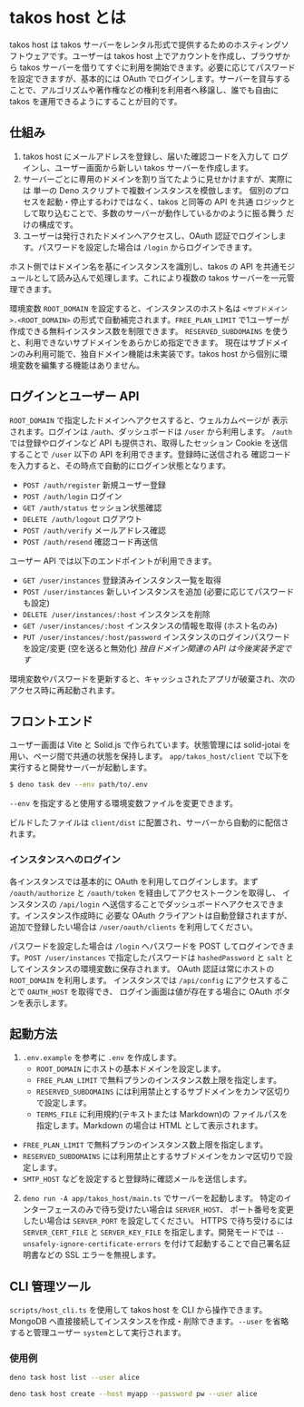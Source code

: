 # takos host とは

takos host は takos
サーバーをレンタル形式で提供するためのホスティングソフトウェアです。ユーザーは
takos host 上でアカウントを作成し、ブラウザから takos
サーバーを借りてすぐに利用を開始できます。必要に応じてパスワードを設定できますが、基本的には
OAuth
でログインします。サーバーを貸与することで、アルゴリズムや著作権などの権利を利用者へ移譲し、誰でも自由に
takos を運用できるようにすることが目的です。

## 仕組み

1. takos host にメールアドレスを登録し、届いた確認コードを入力して
   ログインし、ユーザー画面から新しい takos サーバーを作成します。
2. サーバーごとに専用のドメインを割り当てたように見せかけますが、実際には 単一の
   Deno スクリプトで複数インスタンスを模倣します。
   個別のプロセスを起動・停止するわけではなく、takos と同等の API を共通
   ロジックとして取り込むことで、多数のサーバーが動作しているかのように振る舞う
   だけの構成です。
3. ユーザーは発行されたドメインへアクセスし、OAuth
   認証でログインします。パスワードを設定した場合は `/login`
   からログインできます。

ホスト側ではドメイン名を基にインスタンスを識別し、takos の API
を共通モジュールとして読み込んで処理します。これにより複数の takos
サーバーを一元管理できます。

環境変数 `ROOT_DOMAIN` を設定すると、インスタンスのホスト名は
`<サブドメイン>.<ROOT_DOMAIN>` の形式で自動補完されます。`FREE_PLAN_LIMIT`
で1ユーザーが作成できる無料インスタンス数を制限できます。 `RESERVED_SUBDOMAINS`
を使うと、利用できないサブドメインをあらかじめ指定できます。
現在はサブドメインのみ利用可能で、独自ドメイン機能は未実装です。takos host
から個別に環境変数を編集する機能はありません。

## ログインとユーザー API

`ROOT_DOMAIN` で指定したドメインへアクセスすると、ウェルカムページが
表示されます。ログインは `/auth`、ダッシュボードは `/user` から利用します。
`/auth` では登録やログインなど API も提供され、取得したセッション Cookie
を送信することで `/user` 以下の API を利用できます。登録時に送信される
確認コードを入力すると、その時点で自動的にログイン状態となります。

- `POST /auth/register` 新規ユーザー登録
- `POST /auth/login` ログイン
- `GET /auth/status` セッション状態確認
- `DELETE /auth/logout` ログアウト
- `POST /auth/verify` メールアドレス確認
- `POST /auth/resend` 確認コード再送信

ユーザー API では以下のエンドポイントが利用できます。

- `GET /user/instances` 登録済みインスタンス一覧を取得
- `POST /user/instances` 新しいインスタンスを追加 (必要に応じてパスワードも設定)
- `DELETE /user/instances/:host` インスタンスを削除
- `GET /user/instances/:host` インスタンスの情報を取得 (ホスト名のみ)
- `PUT /user/instances/:host/password`
  インスタンスのログインパスワードを設定/変更 (空を送ると無効化)
  _独自ドメイン関連の API は今後実装予定です_

環境変数やパスワードを更新すると、キャッシュされたアプリが破棄され、次のアクセス時に再起動されます。

## フロントエンド

ユーザー画面は Vite と Solid.js で作られています。状態管理には solid-jotai
を用い、ページ間で共通の状態を保持します。 `app/takos_host/client`
で以下を実行すると開発サーバーが起動します。

```bash
$ deno task dev --env path/to/.env
```

`--env` を指定すると使用する環境変数ファイルを変更できます。

ビルドしたファイルは `client/dist`
に配置され、サーバーから自動的に配信されます。

### インスタンスへのログイン

各インスタンスでは基本的に OAuth を利用してログインします。まず
`/oauth/authorize` と `/oauth/token` を経由してアクセストークンを取得し、
インスタンスの `/api/login`
へ送信することでダッシュボードへアクセスできます。インスタンス作成時に 必要な
OAuth クライアントは自動登録されますが、追加で登録したい場合は
`/user/oauth/clients` を利用してください。

パスワードを設定した場合は `/login` へパスワードを POST
してログインできます。`POST /user/instances` で指定したパスワードは
`hashedPassword` と `salt` としてインスタンスの環境変数に保存されます。 OAuth
認証は常にホストの `ROOT_DOMAIN` を利用します。 インスタンスでは `/api/config`
にアクセスすることで `OAUTH_HOST` を取得でき、 ログイン画面は値が存在する場合に
OAuth ボタンを表示します。

## 起動方法

1. `.env.example` を参考に `.env` を作成します。
   - `ROOT_DOMAIN` にホストの基本ドメインを設定します。
   - `FREE_PLAN_LIMIT` で無料プランのインスタンス数上限を指定します。
   - `RESERVED_SUBDOMAINS`
     には利用禁止とするサブドメインをカンマ区切りで設定します。
   - `TERMS_FILE` に利用規約(テキストまたは Markdown)の
     ファイルパスを指定します。Markdown の場合は HTML として表示されます。

- `FREE_PLAN_LIMIT` で無料プランのインスタンス数上限を指定します。
- `RESERVED_SUBDOMAINS`
  には利用禁止とするサブドメインをカンマ区切りで設定します。
- `SMTP_HOST` などを設定すると登録時に確認メールを送信します。

2. `deno run -A app/takos_host/main.ts` でサーバーを起動します。
   特定のインターフェースのみで待ち受けたい場合は `SERVER_HOST`、
   ポート番号を変更したい場合は `SERVER_PORT` を設定してください。 HTTPS
   で待ち受けるには `SERVER_CERT_FILE` と `SERVER_KEY_FILE`
   を指定します。開発モードでは `--unsafely-ignore-certificate-errors`
   を付けて起動することで自己署名証明書などの SSL エラーを無視します。

## CLI 管理ツール

`scripts/host_cli.ts` を使用して takos host を CLI から操作できます。 MongoDB
へ直接接続してインスタンスを作成・削除できます。`--user`
を省略すると管理ユーザー `system`として実行されます。

### 使用例

```bash
deno task host list --user alice

deno task host create --host myapp --password pw --user alice
```
